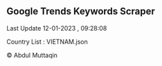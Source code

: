 

## Google Trends Keywords Scraper 
 
Last Update 12-01-2023 , 09:28:08

Country List :
VIETNAM.json



© Abdul Muttaqin 
